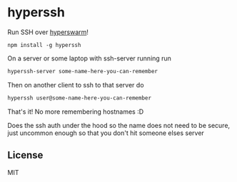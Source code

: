 # hyperssh

Run SSH over [hyperswarm](https://github.com/hyperswarm/hyperswarm)!

```
npm install -g hyperssh
```

On a server or some laptop with ssh-server running run

```sh
hyperssh-server some-name-here-you-can-remember
```

Then on another client to ssh to that server do

```sh
hyperssh user@some-name-here-you-can-remember
```

That's it! No more remembering hostnames :D

Does the ssh auth under the hood so the name does
not need to be secure, just uncommon enough so that you
don't hit someone elses server

## License

MIT
